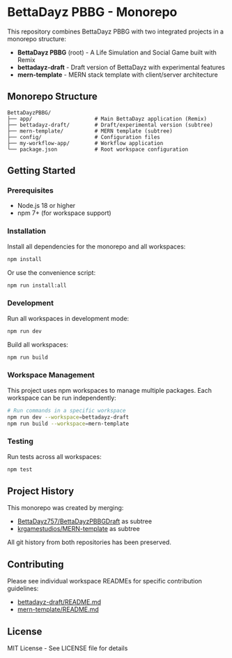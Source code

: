 # BettaDayz PBBG - Monorepo

This repository combines BettaDayz PBBG with two integrated projects in a monorepo structure:

- **BettaDayz PBBG** (root) - A Life Simulation and Social Game built with Remix
- **bettadayz-draft** - Draft version of BettaDayz with experimental features
- **mern-template** - MERN stack template with client/server architecture

## Monorepo Structure

```
BettaDayzPBBG/
├── app/                    # Main BettaDayz application (Remix)
├── bettadayz-draft/        # Draft/experimental version (subtree)
├── mern-template/          # MERN template (subtree)
├── config/                 # Configuration files
├── my-workflow-app/        # Workflow application
└── package.json            # Root workspace configuration
```

## Getting Started

### Prerequisites

- Node.js 18 or higher
- npm 7+ (for workspace support)

### Installation

Install all dependencies for the monorepo and all workspaces:

```bash
npm install
```

Or use the convenience script:

```bash
npm run install:all
```

### Development

Run all workspaces in development mode:

```bash
npm run dev
```

Build all workspaces:

```bash
npm run build
```

### Workspace Management

This project uses npm workspaces to manage multiple packages. Each workspace can be run independently:

```bash
# Run commands in a specific workspace
npm run dev --workspace=bettadayz-draft
npm run build --workspace=mern-template
```

### Testing

Run tests across all workspaces:

```bash
npm test
```

## Project History

This monorepo was created by merging:
- [BettaDayz757/BettaDayzPBBGDraft](https://github.com/BettaDayz757/BettaDayzPBBGDraft) as subtree
- [krgamestudios/MERN-template](https://github.com/krgamestudios/MERN-template) as subtree

All git history from both repositories has been preserved.

## Contributing

Please see individual workspace READMEs for specific contribution guidelines:
- [bettadayz-draft/README.md](bettadayz-draft/README.md)
- [mern-template/README.md](mern-template/README.md)

## License

MIT License - See LICENSE file for details

